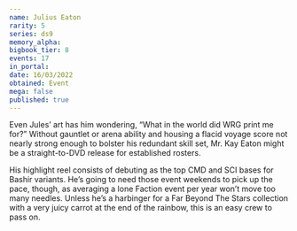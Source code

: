 ```yaml
---
name: Julius Eaton
rarity: 5
series: ds9
memory_alpha:
bigbook_tier: 8
events: 17
in_portal:
date: 16/03/2022
obtained: Event
mega: false
published: true
---
```


Even Jules’ art has him wondering, “What in the world did WRG print me for?” Without gauntlet or arena ability and housing a flacid voyage score not nearly strong enough to bolster his redundant skill set, Mr. Kay Eaton might be a straight-to-DVD release for established rosters.

His highlight reel consists of debuting as the top CMD and SCI bases for Bashir variants. He’s going to need those event weekends to pick up the pace, though, as averaging a lone Faction event per year won’t move too many needles. Unless he’s a harbinger for a Far Beyond The Stars collection with a very juicy carrot at the end of the rainbow, this is an easy crew to pass on.
